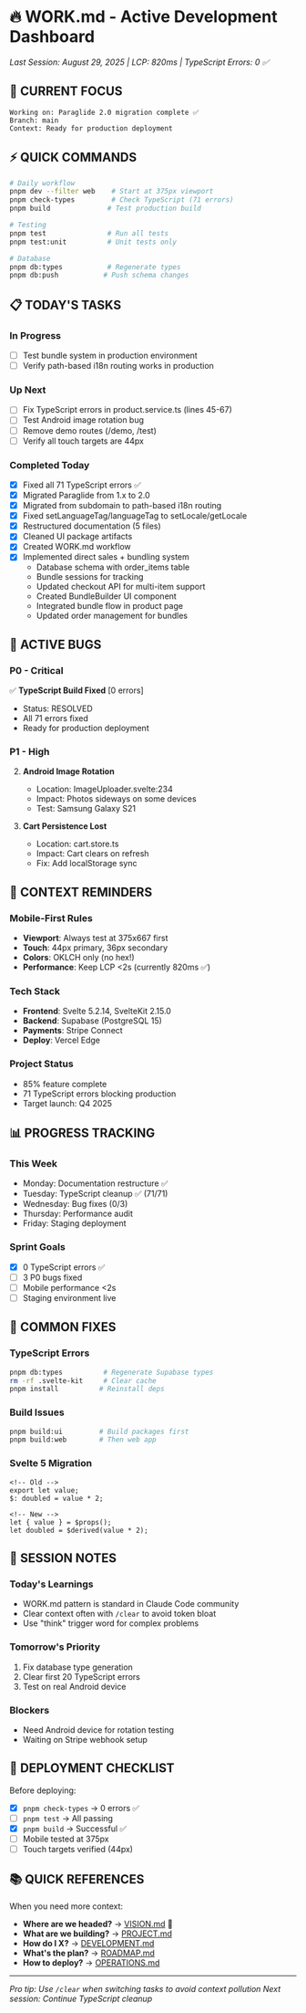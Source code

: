 # 🔥 WORK.md - Active Development Dashboard

*Last Session: August 29, 2025 | LCP: 820ms | TypeScript Errors: 0 ✅*

## 🎯 **CURRENT FOCUS**
```
Working on: Paraglide 2.0 migration complete ✅
Branch: main
Context: Ready for production deployment
```

## ⚡ **QUICK COMMANDS**
```bash
# Daily workflow
pnpm dev --filter web    # Start at 375px viewport
pnpm check-types         # Check TypeScript (71 errors)
pnpm build              # Test production build

# Testing
pnpm test               # Run all tests
pnpm test:unit          # Unit tests only

# Database
pnpm db:types           # Regenerate types
pnpm db:push           # Push schema changes
```

## 📋 **TODAY'S TASKS**

### In Progress
- [ ] Test bundle system in production environment
- [ ] Verify path-based i18n routing works in production

### Up Next  
- [ ] Fix TypeScript errors in product.service.ts (lines 45-67)
- [ ] Test Android image rotation bug
- [ ] Remove demo routes (/demo, /test)
- [ ] Verify all touch targets are 44px

### Completed Today
- [x] Fixed all 71 TypeScript errors ✅
- [x] Migrated Paraglide from 1.x to 2.0
- [x] Migrated from subdomain to path-based i18n routing
- [x] Fixed setLanguageTag/languageTag to setLocale/getLocale
- [x] Restructured documentation (5 files)
- [x] Cleaned UI package artifacts
- [x] Created WORK.md workflow
- [x] Implemented direct sales + bundling system
  - Database schema with order_items table
  - Bundle sessions for tracking
  - Updated checkout API for multi-item support
  - Created BundleBuilder UI component
  - Integrated bundle flow in product page
  - Updated order management for bundles

## 🐛 **ACTIVE BUGS**

### P0 - Critical
✅ **TypeScript Build Fixed** [0 errors]
   - Status: RESOLVED
   - All 71 errors fixed
   - Ready for production deployment

### P1 - High  
2. **Android Image Rotation**
   - Location: ImageUploader.svelte:234
   - Impact: Photos sideways on some devices
   - Test: Samsung Galaxy S21

3. **Cart Persistence Lost**
   - Location: cart.store.ts
   - Impact: Cart clears on refresh
   - Fix: Add localStorage sync

## 💭 **CONTEXT REMINDERS**

### Mobile-First Rules
- **Viewport**: Always test at 375x667 first
- **Touch**: 44px primary, 36px secondary
- **Colors**: OKLCH only (no hex!)
- **Performance**: Keep LCP <2s (currently 820ms ✅)

### Tech Stack
- **Frontend**: Svelte 5.2.14, SvelteKit 2.15.0
- **Backend**: Supabase (PostgreSQL 15)
- **Payments**: Stripe Connect
- **Deploy**: Vercel Edge

### Project Status
- 85% feature complete
- 71 TypeScript errors blocking production
- Target launch: Q4 2025

## 📊 **PROGRESS TRACKING**

### This Week
- Monday: Documentation restructure ✅
- Tuesday: TypeScript cleanup ✅ (71/71)
- Wednesday: Bug fixes (0/3)
- Thursday: Performance audit
- Friday: Staging deployment

### Sprint Goals
- [x] 0 TypeScript errors ✅
- [ ] 3 P0 bugs fixed
- [ ] Mobile performance <2s
- [ ] Staging environment live

## 🔧 **COMMON FIXES**

### TypeScript Errors
```bash
pnpm db:types          # Regenerate Supabase types
rm -rf .svelte-kit     # Clear cache
pnpm install          # Reinstall deps
```

### Build Issues
```bash
pnpm build:ui         # Build packages first
pnpm build:web        # Then web app
```

### Svelte 5 Migration
```svelte
<!-- Old -->
export let value;
$: doubled = value * 2;

<!-- New -->
let { value } = $props();
let doubled = $derived(value * 2);
```

## 📝 **SESSION NOTES**

### Today's Learnings
- WORK.md pattern is standard in Claude Code community
- Clear context often with `/clear` to avoid token bloat
- Use "think" trigger word for complex problems

### Tomorrow's Priority
1. Fix database type generation
2. Clear first 20 TypeScript errors
3. Test on real Android device

### Blockers
- Need Android device for rotation testing
- Waiting on Stripe webhook setup

## 🚀 **DEPLOYMENT CHECKLIST**

Before deploying:
- [x] `pnpm check-types` → 0 errors ✅
- [ ] `pnpm test` → All passing
- [x] `pnpm build` → Successful ✅
- [ ] Mobile tested at 375px
- [ ] Touch targets verified (44px)

## 📚 **QUICK REFERENCES**

When you need more context:
- **Where are we headed?** → [VISION.md](./VISION.md) 🎯
- **What are we building?** → [PROJECT.md](./reference/PROJECT.md)
- **How do I X?** → [DEVELOPMENT.md](./reference/DEVELOPMENT.md)  
- **What's the plan?** → [ROADMAP.md](./reference/ROADMAP.md)
- **How to deploy?** → [OPERATIONS.md](./reference/OPERATIONS.md)

---

*Pro tip: Use `/clear` when switching tasks to avoid context pollution*
*Next session: Continue TypeScript cleanup*